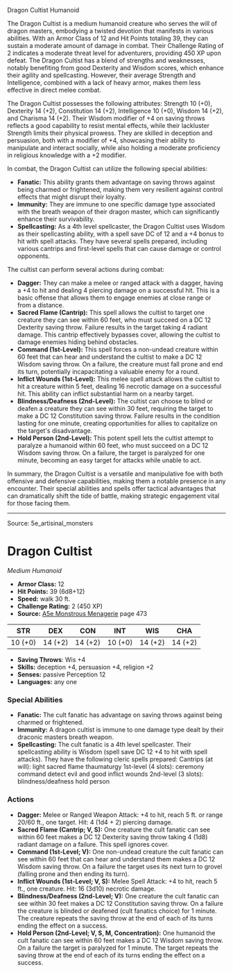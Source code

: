 <MonsterName/>Dragon Cultist</MonsterName>
<CreatureType/>Humanoid</CreatureType>

<summary>The Dragon Cultist is a medium humanoid creature who serves the will of dragon masters, embodying a twisted devotion that manifests in various abilities. With an Armor Class of 12 and Hit Points totaling 39, they can sustain a moderate amount of damage in combat. Their Challenge Rating of 2 indicates a moderate threat level for adventurers, providing 450 XP upon defeat. The Dragon Cultist has a blend of strengths and weaknesses, notably benefiting from good Dexterity and Wisdom scores, which enhance their agility and spellcasting. However, their average Strength and Intelligence, combined with a lack of heavy armor, makes them less effective in direct melee combat.</summary>

<detail>

The Dragon Cultist possesses the following attributes: Strength 10 (+0), Dexterity 14 (+2), Constitution 14 (+2), Intelligence 10 (+0), Wisdom 14 (+2), and Charisma 14 (+2). Their Wisdom modifier of +4 on saving throws reflects a good capability to resist mental effects, while their lackluster Strength limits their physical prowess. They are skilled in deception and persuasion, both with a modifier of +4, showcasing their ability to manipulate and interact socially, while also holding a moderate proficiency in religious knowledge with a +2 modifier.

In combat, the Dragon Cultist can utilize the following special abilities: 
- **Fanatic:** This ability grants them advantage on saving throws against being charmed or frightened, making them very resilient against control effects that might disrupt their loyalty.
- **Immunity:** They are immune to one specific damage type associated with the breath weapon of their dragon master, which can significantly enhance their survivability.
- **Spellcasting:** As a 4th level spellcaster, the Dragon Cultist uses Wisdom as their spellcasting ability, with a spell save DC of 12 and a +4 bonus to hit with spell attacks. They have several spells prepared, including various cantrips and first-level spells that can cause damage or control opponents.

The cultist can perform several actions during combat:
- **Dagger:** They can make a melee or ranged attack with a dagger, having a +4 to hit and dealing 4 piercing damage on a successful hit. This is a basic offense that allows them to engage enemies at close range or from a distance.
- **Sacred Flame (Cantrip):** This spell allows the cultist to target one creature they can see within 60 feet, who must succeed on a DC 12 Dexterity saving throw. Failure results in the target taking 4 radiant damage. This cantrip effectively bypasses cover, allowing the cultist to damage enemies hiding behind obstacles.
- **Command (1st-Level):** This spell forces a non-undead creature within 60 feet that can hear and understand the cultist to make a DC 12 Wisdom saving throw. On a failure, the creature must fall prone and end its turn, potentially incapacitating a valuable enemy for a round.
- **Inflict Wounds (1st-Level):** This melee spell attack allows the cultist to hit a creature within 5 feet, dealing 16 necrotic damage on a successful hit. This ability can inflict substantial harm on a nearby target.
- **Blindness/Deafness (2nd-Level):** The cultist can choose to blind or deafen a creature they can see within 30 feet, requiring the target to make a DC 12 Constitution saving throw. Failure results in the condition lasting for one minute, creating opportunities for allies to capitalize on the target's disadvantage.
- **Hold Person (2nd-Level):** This potent spell lets the cultist attempt to paralyze a humanoid within 60 feet, who must succeed on a DC 12 Wisdom saving throw. On a failure, the target is paralyzed for one minute, becoming an easy target for attacks while unable to act. 

In summary, the Dragon Cultist is a versatile and manipulative foe with both offensive and defensive capabilities, making them a notable presence in any encounter. Their special abilities and spells offer tactical advantages that can dramatically shift the tide of battle, making strategic engagement vital for those facing them.</detail>



---

Source: 5e_artisinal_monsters

# Dragon Cultist

*Medium* *Humanoid*

- **Armor Class:** 12
- **Hit Points:** 39 (6d8+12)
- **Speed:** walk 30 ft.
- **Challenge Rating:** 2 (450 XP)
- **Source:** [A5e Monstrous Menagerie](https://enpublishingrpg.com/products/level-up-monstrous-menagerie-a5e) page 473

| STR | DEX | CON | INT | WIS | CHA |
| --- | --- | --- | --- | --- | --- |
| 10 (+0) | 14 (+2) | 14 (+2) | 10 (+0) | 14 (+2) | 14 (+2) |

- **Saving Throws**: Wis +4
- **Skills:** deception +4, persuasion +4, religion +2
- **Senses:** passive Perception 12
- **Languages:** any one

### Special Abilities

- **Fanatic:** The cult fanatic has advantage on saving throws against being charmed or frightened.
- **Immunity:** A dragon cultist is immune to one damage type dealt by their draconic masters breath weapon.
- **Spellcasting:** The cult fanatic is a 4th level spellcaster. Their spellcasting ability is Wisdom (spell save DC 12
 +4 to hit with spell attacks). They have the following cleric spells prepared:
 Cantrips (at will): light
 sacred flame
 thaumaturgy
 1st-level (4 slots): ceremony
 command
 detect evil and good
 inflict wounds
 2nd-level (3 slots): blindness/deafness
 hold person

### Actions

- **Dagger:** Melee or Ranged Weapon Attack: +4 to hit, reach 5 ft. or range 20/60 ft., one target. Hit: 4 (1d4 + 2) piercing damage.
- **Sacred Flame (Cantrip; V, S):** One creature the cult fanatic can see within 60 feet makes a DC 12 Dexterity saving throw  taking 4 (1d8) radiant damage on a failure. This spell ignores cover.
- **Command (1st-Level; V):** One non-undead creature the cult fanatic can see within 60 feet that can hear and understand them makes a DC 12 Wisdom saving throw. On a failure  the target uses its next turn to grovel (falling prone and then ending its turn).
- **Inflict Wounds (1st-Level; V, S):** Melee Spell Attack: +4 to hit, reach 5 ft., one creature. Hit: 16 (3d10) necrotic damage.
- **Blindness/Deafness (2nd-Level; V):** One creature the cult fanatic can see within 30 feet makes a DC 12 Constitution saving throw. On a failure  the creature is blinded or deafened (cult fanatics choice) for 1 minute. The creature repeats the saving throw at the end of each of its turns  ending the effect on a success.
- **Hold Person (2nd-Level; V, S, M, Concentration):** One humanoid the cult fanatic can see within 60 feet makes a DC 12 Wisdom saving throw. On a failure  the target is paralyzed for 1 minute. The target repeats the saving throw at the end of each of its turns  ending the effect on a success.




